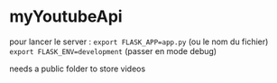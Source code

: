 # myYoutubeApi

pour lancer le server :
`export FLASK_APP=app.py` (ou le nom du fichier)
`export FLASK_ENV=development` (passer en mode debug)

needs a public folder to store videos